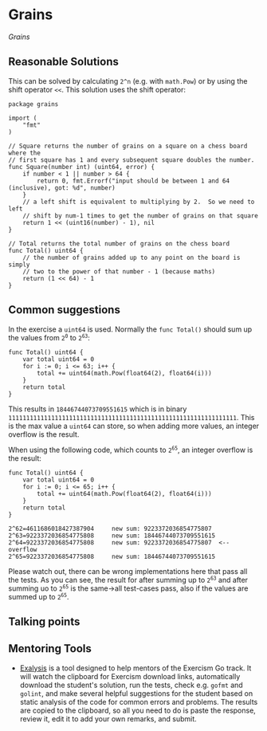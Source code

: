# Grains

_Grains_

## Reasonable Solutions

This can be solved by calculating `2^n` (e.g. with `math.Pow`) or by using the shift operator `<<`. This solution uses the shift operator:

```
package grains

import (
	"fmt"
)

// Square returns the number of grains on a square on a chess board where the
// first square has 1 and every subsequent square doubles the number.
func Square(number int) (uint64, error) {
	if number < 1 || number > 64 {
		return 0, fmt.Errorf("input should be between 1 and 64 (inclusive), got: %d", number)
	}
	// a left shift is equivalent to multiplying by 2.  So we need to left
	// shift by num-1 times to get the number of grains on that square
	return 1 << (uint16(number) - 1), nil
}

// Total returns the total number of grains on the chess board
func Total() uint64 {
	// the number of grains added up to any point on the board is simply
	// two to the power of that number - 1 (because maths)
	return (1 << 64) - 1
}
```

## Common suggestions

In the exercise a `uint64` is used. Normally the `func Total()` should sum up the values from <code>2<sup>0</sup></code> to <code>2<sup>63</sup></code>:
```
func Total() uint64 {
	var total uint64 = 0
	for i := 0; i <= 63; i++ {
		total += uint64(math.Pow(float64(2), float64(i)))
	}
	return total
}
```
This results in `18446744073709551615` which is in binary `1111111111111111111111111111111111111111111111111111111111111111`. This is the max value a `uint64` can store, so when adding more values, an integer overflow is the result.

When using the following code, which counts to <code>2<sup>65</sup></code>, an integer overflow is the result:
```
func Total() uint64 {
	var total uint64 = 0
	for i := 0; i <= 65; i++ {
		total += uint64(math.Pow(float64(2), float64(i)))
	}
	return total
}
```

```
2^62=4611686018427387904     new sum: 9223372036854775807
2^63=9223372036854775808     new sum: 18446744073709551615
2^64=9223372036854775808     new sum: 9223372036854775807  <-- overflow
2^65=9223372036854775808     new sum: 18446744073709551615
```

Please watch out, there can be wrong implementations here that pass all the tests. As you can see, the result for after summing up to <code>2<sup>63</sup></code> and after summing uo to <code>2<sup>65</sup></code> is the same&rarr;all test-cases pass, also if the values are summed up to <code>2<sup>65</sup></code>.


## Talking points

## Mentoring Tools

* [Exalysis](https://github.com/exercism/exalysis) is a tool designed to help mentors of the Exercism Go track. It will watch the clipboard for Exercism download links, automatically download the student's solution, run the tests, check e.g. `gofmt` and `golint`, and make several helpful suggestions for the student based on static analysis of the code for common errors and problems. The results are copied to the clipboard, so all you need to do is paste the response, review it, edit it to add your own remarks, and submit.
